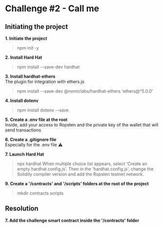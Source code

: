 # Challenge #2 - Call me

## Initiating the project

**1. Initiate the project**
> npm init -y


**2. Install Hard Hat**
> npm install --save-dev hardhat


**3. Install hardhat-ethers**  
The plugin for integration with ethers.js
> npm install --save-dev @nomiclabs/hardhat-ethers 'ethers@^5.0.0' 


**4. Install dotenv**
> npm install dotenv --save


**5. Create a .env file at the root**  
Inside, add your access to Ropsten and the private key of the wallet that will send transactions


**6. Create a .gitignore file**  
Especially for the .env file ⚠️


**7. Launch Hard Hat**  
> npx hardhat
When multiple choice list appears, select 'Create an empty hardhat.config.js'. Then in the 'hardhat.config.js', change the Solidity compiler version and add the Ropsten testnet network.


**9. Create a '/contracts' and '/scripts' folders at the root of the project**
> mkdir contracts scripts


## Resolution

**7. Add the challenge smart contract inside the '/contracts' folder**